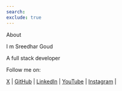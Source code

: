 ```yaml
---
search:
exclude: true
---
```


About

I m Sreedhar Goud

A full stack developer

<footer>
    <p>Follow me on:</p>
    <a href="https://x.com/s_sreedhargoud" target="_blank">X</a> |
    <a href="https://github.com/s-sreedhar" target="_blank">GitHub</a> |
    <a href="https://linkedin.com/s_sreedhargoud" target="_blank">LinkedIn</a> |
    <a href="https://youtube.com/s_sreedhargoud" target="_blank">YouTube</a> |
    <a href="https://instagram.com/s_sreedhargoud" target="_blank">Instagram</a> |
</footer>
